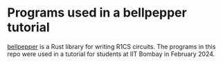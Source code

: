 # Programs used in a bellpepper tutorial

[bellpepper](https://github.com/lurk-lab/bellpepper) is a Rust library for writing R1CS circuits. The programs in this repo were used in a tutorial for students at IIT Bombay in February 2024.